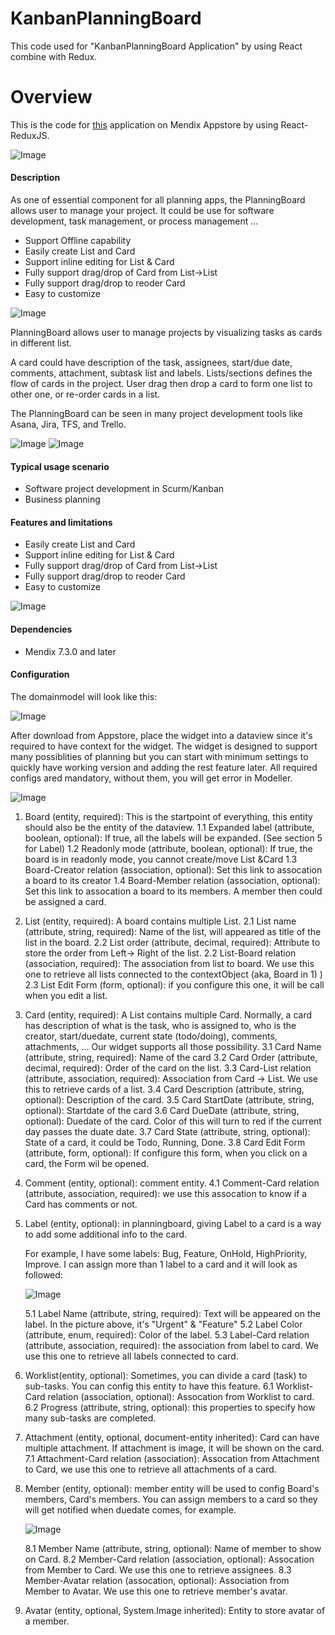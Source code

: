 # KanbanPlanningBoard
This code used for "KanbanPlanningBoard Application" by using React combine with Redux.

# Overview

This is the code for [this](https://appstore.home.mendix.com/link/app/78941/SCH/PlanningBoard) application on Mendix Appstore by using React-ReduxJS.

![Image](images/9.png)

#### Description

As one of essential component for all planning apps, the PlanningBoard allows user to manage your project. It could be use for software development, task management, or process management ...

- Support Offline capability
- Easily create List and Card
- Support inline editing for List & Card
- Fully support drag/drop of Card from List->List
- Fully support drag/drop to reoder Card
- Easy to customize

![Image](images/2.png)

PlanningBoard allows user to manage projects by visualizing tasks as cards in different list.

A card could have description of the task, assignees, start/due date, comments, attachment, subtask list and labels. Lists/sections defines the flow of cards in the project. User drag then drop a card to form one list to other one, or re-order cards in a list.

The PlanningBoard can be seen in many project development tools like Asana, Jira, TFS, and Trello.

![Image](images/3.png)
![Image](images/5.png)

#### Typical usage scenario
 - Software project development in Scurm/Kanban
 - Business planning

#### Features and limitations
 - Easily create List and Card
 - Support inline editing for List & Card
 - Fully support drag/drop of Card from List->List
 - Fully support drag/drop to reoder Card
 - Easy to customize

 ![Image](images/8.png)

#### Dependencies
 - Mendix 7.3.0 and later

#### Configuration

The domainmodel will look like this:

![Image](images/TodoList.png)

After download from Appstore, place the widget into a dataview since it's required to have context for the widget. The widget is designed to support many possiblities of planning but you can start with minimum settings to quickly have working version and adding the rest feature later. All required configs ared mandatory, without them, you will get error in Modeller.

![Image](images/dataview.png)

 1. Board (entity,  required): This is the startpoint of everything, this entity should also be the entity of the dataview.
    1.1 Expanded label (attribute, boolean, optional): If true, all the labels will be expanded. (See section 5 for Label)
    1.2 Readonly mode (attribute, boolean, optional): If true, the board is in readonly mode, you cannot create/move List &Card
    1.3 Board-Creator relation (association, optional): Set this link to assocation a board to its creator
    1.4 Board-Member relation (association, optional): Set this link to assocation a board to its members.
    A member then could be assigned a card.

 2. List (entity, required): A board contains multiple List.
    2.1 List name (attribute, string, required): Name of the list, will appeared as title of the list in the board.
    2.2 List order (attribute, decimal, required): Attribute to store the order from Left-> Right of the list.
    2.2 List-Board relation (association, required): The association from list to board. We use this one to retrieve all lists connected to the contextObject (aka, Board in 1) )
    2.3 List Edit Form (form, optional): if you configure this one, it will be call when you edit a list.

 3. Card (entity, required): A List contains multiple Card. Normally, a card has description of what is the task, who is assigned to, who is the creator,  start/duedate, current state (todo/doing), comments, attachments, ... Our widget supports all those possibility.
    3.1 Card Name (attribute, string, required): Name of the card
    3.2 Card Order (attribute, decimal, required): Order of the card on the list.
    3.3 Card-List relation (attribute, association, required): Association from Card -> List. We use this to retrieve cards of a list.
    3.4 Card Description (attribute, string, optional): Description of the card.
    3.5 Card StartDate (attribute, string, optional): Startdate of the card
    3.6 Card DueDate (attribute, string, optional): Duedate of the card. Color of this will turn to red if the current day passes the duate date.
    3.7 Card State (attribute, string, optional): State of a card, it could be Todo, Running, Done.
    3.8 Card Edit Form (attribute, form, optional): If configure this form, when you click on a card, the Form wil be opened.

 4. Comment (entity, optional): comment entity.
    4.1 Comment-Card relation (attribute, association, required): we use this assocation to know if a Card has comments or not.

 5. Label (entity, optional): in planningboard, giving Label to a card is a way to add some additional info to the card.

    For example, I have some labels: Bug, Feature, OnHold, HighPriority, Improve. I can assign more than 1 label to a card and it will look as followed:
    
    ![Image](images/labels.png)

    5.1 Label Name (attribute, string, required): Text will be appeared on the label. In the picture above, it's "Urgent" & "Feature"
    5.2 Label Color (attribute, enum, required): Color of the label.
    5.3 Label-Card relation (attribute, association, required): the association from label to card. We use this one to retrieve all labels connected to card.

 6. Worklist(entity, optional): Sometimes, you can divide a card (task) to sub-tasks. You can config this entity to have this feature.
    6.1 Worklist-Card relation (association, optional): Assocation from Worklist to card.
    6.2 Progress (attribute, string, optional): this properties to specify how many sub-tasks are completed.

 7. Attachment (entity, optional, document-entity inherited): Card can have multiple attachment. If attachment is image, it will be shown on the card.
    7.1 Attachment-Card relation (association): Assocation from Attachment to Card, we use this one to retrieve all attachments of a card.

 8. Member (entity, optional): member entity will be used to config Board's members, Card's members. You can assign members to a card so they will get notified when duedate comes, for example.
    
    ![Image](images/member.png)

    8.1 Member Name (attribute, string, optional): Name of member to show on Card.
    8.2 Member-Card relation (association, optional): Assocation from Member to Card. We use this one to retrieve assignees. 
    8.3 Member-Avatar relation (assocation, optional): Association from Member to Avatar. We use this one to retrieve member's avatar.

 9. Avatar (entity, optional, System.Image inherited): Entity to store avatar of a member.

  

